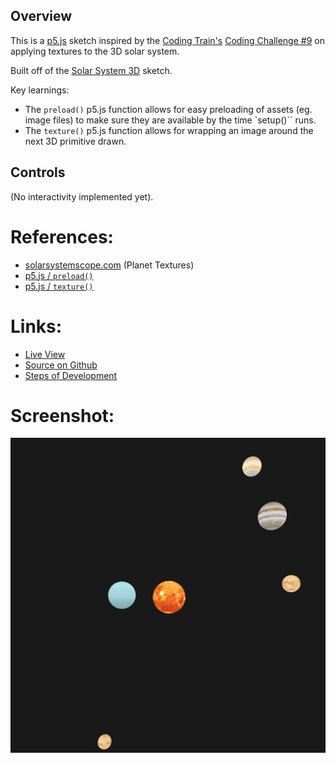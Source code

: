 ## Overview

This is a [p5.js][p5js-home] sketch inspired by the [Coding Train's][coding-train] [Coding Challenge #9][ct-challenge-9] on applying textures to the 3D solar system.

Built off of the [Solar System 3D][sketch-solar-system-3D] sketch.

Key learnings:
* The `preload()` p5.js function allows for easy preloading of assets (eg. image files) to make sure they are available by the time `setup()`` runs.
* The `texture()` p5.js function allows for wrapping an image around the next 3D primitive drawn.

## Controls

(No interactivity implemented yet).

# References:
* [solarsystemscope.com][solar-system-textures] (Planet Textures)
* [p5.js / `preload()`][p5js-preload]
* [p5.js / `texture()`][p5js-texture]

# Links: 

* [Live View][live-view]
* [Source on Github][source-code]
* [Steps of Development][source-pull-request]

# Screenshot:

![screenshot][screenshot-01]

[screenshot-01]: ./screenshot-01.png
[sketch-solar-system-3D]: https://brianhonohan.com/sketchbook/p5js/coding-challenges/2018/10/07/coding-challenge-8-solar-system-3d.html
[p5js-home]: https://p5js.org/
[p5js-preload]: https://p5js.org/reference/#/p5/preload
[p5js-texture]: https://p5js.org/reference/#/p5/texture
[source-code]: https://github.com/brianhonohan/sketchbook/tree/master/p5js/coding-challenges/solar-system-3d-texturized/
[source-pull-request]: https://github.com/brianhonohan/sketchbook/pull/35
[live-view]: https://brianhonohan.com/sketchbook/p5js/coding-challenges/solar-system-3d-texturized/
[coding-train]: https://thecodingtrain.com/
[ct-challenge-9]: https://www.youtube.com/watch?v=FGAwi7wpU8c&index=9&list=PLRqwX-V7Uu6ZiZxtDDRCi6uhfTH4FilpH
[solar-system-textures]: https://www.solarsystemscope.com/textures/